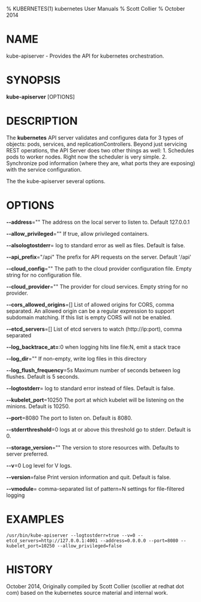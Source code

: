 % KUBERNETES(1) kubernetes User Manuals
% Scott Collier
% October 2014
# NAME
kube-apiserver \- Provides the API for kubernetes orchestration.

# SYNOPSIS
**kube-apiserver** [OPTIONS]

# DESCRIPTION

The **kubernetes** API server validates and configures data for 3 types of objects: pods, services, and replicationControllers. Beyond just servicing REST operations, the API Server does two other things as well: 1. Schedules pods to worker nodes. Right now the scheduler is very simple. 2. Synchronize pod information (where they are, what ports they are exposing) with the service configuration.

The the kube-apiserver several options.

# OPTIONS
**--address**=""
	The address on the local server to listen to. Default 127.0.0.1

**--allow_privileged**=""
	If true, allow privileged containers.

**--alsologtostderr**=
	log to standard error as well as files. Default is false.

**--api_prefix**="/api"
	The prefix for API requests on the server. Default '/api'

**--cloud_config**=""
	The path to the cloud provider configuration file. Empty string for no configuration file.

**--cloud_provider**=""
	The provider for cloud services. Empty string for no provider.

**--cors_allowed_origins**=[]
	List of allowed origins for CORS, comma separated. An allowed origin can be a regular expression to support subdomain matching. If this list is empty CORS will not be enabled.

**--etcd_servers**=[]
	List of etcd servers to watch (http://ip:port), comma separated

**--log_backtrace_at=**:0
	when logging hits line file:N, emit a stack trace

**--log_dir**=""
	If non-empty, write log files in this directory

**--log_flush_frequency**=5s
	Maximum number of seconds between log flushes. Default is 5 seconds.

**--logtostderr**=
	log to standard error instead of files. Default is false.

**--kubelet_port**=10250
	The port at which kubelet will be listening on the minions. Default is 10250.

**--port**=8080
	The port to listen on. Default is 8080.

**--stderrthreshold**=0
	logs at or above this threshold go to stderr. Default is 0.

**--storage_version**=""
	The version to store resources with. Defaults to server preferred.

**--v**=0
	Log level for V logs.

**--version**=false
	Print version information and quit. Default is false.

**--vmodule**=
	comma-separated list of pattern=N settings for file-filtered logging

# EXAMPLES
```
/usr/bin/kube-apiserver --logtostderr=true --v=0 --etcd_servers=http://127.0.0.1:4001 --address=0.0.0.0 --port=8080 --kubelet_port=10250 --allow_privileged=false
```
# HISTORY
October 2014, Originally compiled by Scott Collier (scollier at redhat dot com) based
 on the kubernetes source material and internal work.

